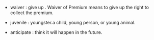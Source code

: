- waiver : give up . Waiver of Premium means to give up the right to collect the premium.

- juvenile : youngster.a child, young person, or young animal.

- anticipate : think it will happen in the future.
